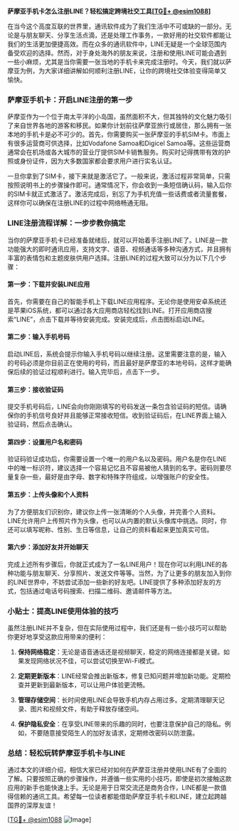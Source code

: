 **萨摩亚手机卡怎么注册LINE？轻松搞定跨境社交工具[[TG💪+ @esim1088](https://t.me/s/esim1088)]**

在当今这个高度互联的世界里，通讯软件成为了我们生活中不可或缺的一部分。无论是与朋友聊天、分享生活点滴，还是处理工作事务，一款好用的社交软件都能让我们的生活更加便捷高效。而在众多的通讯软件中，LINE无疑是一个全球范围内备受欢迎的选择。然而，对于身处海外的朋友来说，注册和使用LINE可能会遇到一些小麻烦，尤其是当你需要一张当地的手机卡来完成注册时。今天，我们就以萨摩亚为例，为大家详细讲解如何顺利注册LINE，让你的跨境社交体验变得简单又愉快。

### 萨摩亚手机卡：开启LINE注册的第一步

萨摩亚作为一个位于南太平洋的小岛国，虽然面积不大，但其独特的文化魅力吸引了来自世界各地的游客和移民。如果你计划前往萨摩亚旅行或居住，那么拥有一张本地的手机卡是必不可少的。首先，你需要购买一张萨摩亚的手机SIM卡。市面上有很多运营商可供选择，比如Vodafone Samoa和Digicel Samoa等。这些运营商通常会在机场或各大城市的营业厅提供SIM卡销售服务。购买时记得携带有效的护照或身份证件，因为大多数国家都会要求用户进行实名认证。

一旦你拿到了SIM卡，接下来就是激活它了。一般来说，激活过程非常简单，只需按照说明书上的步骤操作即可。通常情况下，你会收到一条短信确认码，输入后你的SIM卡就正式激活了。激活完成后，别忘了为手机充值一些话费或者流量套餐，这样你可以确保在注册LINE的过程中网络畅通无阻。

### LINE注册流程详解：一步步教你搞定

当你的萨摩亚手机卡已经准备就绪后，就可以开始着手注册LINE了。LINE是一款功能强大的即时通讯应用，支持文字、语音、视频通话等多种沟通方式，并且拥有丰富的表情包和主题皮肤供用户选择。注册LINE的过程大致可以分为以下几个步骤：

#### 第一步：下载并安装LINE应用

首先，你需要在自己的智能手机上下载LINE应用程序。无论你是使用安卓系统还是苹果iOS系统，都可以通过各大应用商店轻松找到LINE。打开应用商店搜索“LINE”，点击下载并等待安装完成。安装完成后，点击图标启动LINE。

#### 第二步：输入手机号码

启动LINE后，系统会提示你输入手机号码以继续注册。这里需要注意的是，输入的号码必须是你目前正在使用的号码，而且最好是萨摩亚的本地号码，这样才能确保后续的验证过程顺利进行。输入完毕后，点击下一步。

#### 第三步：接收验证码

提交手机号码后，LINE会向你刚刚填写的号码发送一条包含验证码的短信。请确保你的手机信号良好并且能够正常接收短信。收到验证码后，在LINE界面上输入验证码，然后点击确认。

#### 第四步：设置用户名和密码

验证码验证成功后，你需要设置一个唯一的用户名以及密码。用户名是你在LINE中的唯一标识符，建议选择一个容易记忆且不容易被他人猜到的名字。密码则要尽量复杂一些，最好是由字母、数字和特殊字符组成，以增强账户的安全性。

#### 第五步：上传头像和个人资料

为了方便朋友们识别你，建议你上传一张清晰的个人头像，并完善个人资料。LINE允许用户上传照片作为头像，也可以从内置的默认头像库中挑选。同时，你还可以填写昵称、性别、生日等信息，让自己的资料看起来更加真实可信。

#### 第六步：添加好友并开始聊天

完成上述所有步骤后，你就正式成为了一名LINE用户！现在你可以利用LINE的各种功能与朋友聊天、分享照片、发送文件等等。当然，为了让更多的朋友加入到你的LINE世界中，不妨尝试添加一些新的好友吧。LINE提供了多种添加好友的方式，包括通过电话号码搜索、扫描二维码、邀请邮件等方法。

### 小贴士：提高LINE使用体验的技巧

虽然注册LINE并不复杂，但在实际使用过程中，我们还是有一些小技巧可以帮助你更好地享受这款应用带来的便利：

1. **保持网络稳定**：无论是语音通话还是视频聊天，稳定的网络连接都是关键。如果发现网络状况不佳，可以尝试切换至Wi-Fi模式。
   
2. **定期更新版本**：LINE经常会推出新版本，修复已知问题并增加新功能。定期检查并更新到最新版本，可以让用户体验更流畅。
   
3. **管理存储空间**：长时间使用LINE会导致手机内存占用过多。定期清理聊天记录、图片和视频文件，有助于释放存储空间。

4. **保护隐私安全**：在享受LINE带来的乐趣的同时，也要注意保护自己的隐私。例如，不要随意接受陌生人的加好友请求，定期修改密码以防泄露。

### 总结：轻松玩转萨摩亚手机卡与LINE

通过本文的详细介绍，相信大家已经对如何在萨摩亚注册并使用LINE有了全面的了解。只要按照正确的步骤操作，并遵循一些实用的小技巧，即使是初次接触这款应用的新手也能快速上手。无论是用于日常交流还是商务合作，LINE都是一款值得信赖的通讯工具。希望每一位读者都能借助萨摩亚手机卡和LINE，建立起跨越国界的深厚友谊！

[[TG💪+ @esim1088](https://t.me/s/esim1088) ![Image](https://i.postimg.cc/4NQfJmqS/Snipaste-2025-05-13-00-14-12.png)]